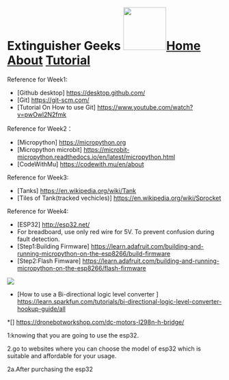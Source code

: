# Extinguisher Geeks <img src="https://www.hrlcomp.com/wp-content/uploads/2018/08/Fire-Extinguisher-Training-1350x675.jpg" width="100">[Home]()     [About]() [Tutorial](tutorial.md)


Reference for Week1:
  * [Github desktop] https://desktop.github.com/
  * [Git] https://git-scm.com/
  * [Tutorial On How to use Git] https://www.youtube.com/watch?v=pwOwl2N2fmk
  
Reference for Week2：
  * [Micropython] https://micropython.org
  * [Micropython microbit] https://microbit-micropython.readthedocs.io/en/latest/micropython.html
  * [CodeWithMu] https://codewith.mu/en/about

Reference for Week3:
  * [Tanks] https://en.wikipedia.org/wiki/Tank
  * [Tiles of Tank(tracked vechicles)] https://en.wikipedia.org/wiki/Sprocket
  
 Reference for Week4:  
  * [ESP32] http://esp32.net/
  * For breadboard, use only red wire for 5V. To prevent confusion during fault detection.
  * [Step1:Building Firmware] https://learn.adafruit.com/building-and-running-micropython-on-the-esp8266/build-firmware
  * [Step2:Flash Fimware] https://learn.adafruit.com/building-and-running-micropython-on-the-esp8266/flash-firmware
  
 <img src="https://i.pinimg.com/originals/7b/78/dd/7b78dd80cdb3f6c4e65cabd3d10bf14e.png">
 
 * [How to use a Bi-directional logic level converter
 ]  https://learn.sparkfun.com/tutorials/bi-directional-logic-level-converter-hookup-guide/all
 
 *[] https://dronebotworkshop.com/dc-motors-l298n-h-bridge/

1:knowing that you are going to use the esp32.

2.go to websites where you can choose the model of esp32 which is suitable and affordable for your usage.

2a.After purchasing the esp32 
